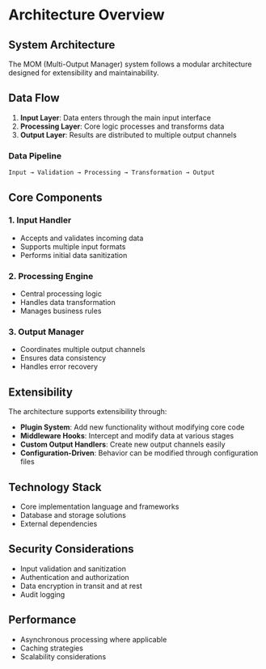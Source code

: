 # Architecture Overview

## System Architecture

The MOM (Multi-Output Manager) system follows a modular architecture designed for extensibility and maintainability.

## Data Flow

1. **Input Layer**: Data enters through the main input interface
2. **Processing Layer**: Core logic processes and transforms data
3. **Output Layer**: Results are distributed to multiple output channels

### Data Pipeline

```
Input → Validation → Processing → Transformation → Output
```

## Core Components

### 1. Input Handler
- Accepts and validates incoming data
- Supports multiple input formats
- Performs initial data sanitization

### 2. Processing Engine
- Central processing logic
- Handles data transformation
- Manages business rules

### 3. Output Manager
- Coordinates multiple output channels
- Ensures data consistency
- Handles error recovery

## Extensibility

The architecture supports extensibility through:

- **Plugin System**: Add new functionality without modifying core code
- **Middleware Hooks**: Intercept and modify data at various stages
- **Custom Output Handlers**: Create new output channels easily
- **Configuration-Driven**: Behavior can be modified through configuration files

## Technology Stack

- Core implementation language and frameworks
- Database and storage solutions
- External dependencies

## Security Considerations

- Input validation and sanitization
- Authentication and authorization
- Data encryption in transit and at rest
- Audit logging

## Performance

- Asynchronous processing where applicable
- Caching strategies
- Scalability considerations
